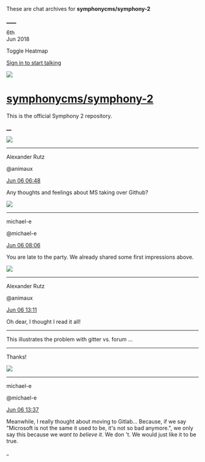 These are chat archives for **symphonycms/symphony-2**

[__](/symphonycms/symphony-2/archives/2018/06/07)[__](/symphonycms/symphony-2/archives/2018/06/05)

6th  
Jun 2018

Toggle Heatmap

[Sign in to start talking](/login?action=login&button=archive-login)

![](https://avatars-02.gitter.im/group/iv/3/57542c45c43b8c601977197e?s=48)

#  [symphonycms/symphony-2](/symphonycms/symphony-2)

This is the official Symphony 2 repository.

[ __](/orgs/symphonycms/rooms "More symphonycms rooms")

![](https://avatars2.githubusercontent.com/u/446874?v=4&s=30)

____

Alexander Rutz

@animaux

[Jun 06
06:48](https://gitter.im/symphonycms/symphony-2?at=5b1783a6b6eece791de26000)

Any thoughts and feelings about MS taking over Github?

![](https://avatars2.githubusercontent.com/u/40072?v=4&s=30)

____

michael-e

@michael-e

[Jun 06
08:06](https://gitter.im/symphonycms/symphony-2?at=5b1795e999fa7f4c064bea48)

You are late to the party. We already shared some first impressions above.

![](https://avatars2.githubusercontent.com/u/446874?v=4&s=30)

____

Alexander Rutz

@animaux

[Jun 06
13:11](https://gitter.im/symphonycms/symphony-2?at=5b17dd7dedd06f7d1514532a)

Oh dear, I thought I read it all!

____

This illustrates the problem with gitter vs. forum …

____

Thanks!

![](https://avatars2.githubusercontent.com/u/40072?v=4&s=30)

____

michael-e

@michael-e

[Jun 06
13:37](https://gitter.im/symphonycms/symphony-2?at=5b17e3ad99fa7f4c064d11dc)

Meanwhile, I really thought about moving to Gitlab... Because, if we say
"Microsoft is not the same it used to be, it's not so bad anymore.", we only
say this because we _want to believe it_. We don 't. We would just like it to
be true.

_

